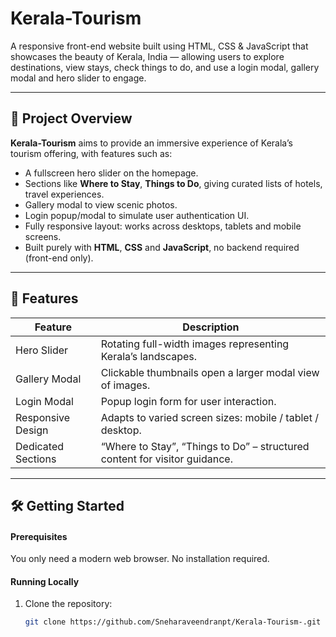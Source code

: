 # Kerala-Tourism

A responsive front-end website built using HTML, CSS & JavaScript that showcases the beauty of Kerala, India — allowing users to explore destinations, view stays, check things to do, and use a login modal, gallery modal and hero slider to engage.

---

## 🚀 Project Overview

**Kerala-Tourism** aims to provide an immersive experience of Kerala’s tourism offering, with features such as:

- A fullscreen hero slider on the homepage.
- Sections like **Where to Stay**, **Things to Do**, giving curated lists of hotels, travel experiences.
- Gallery modal to view scenic photos.
- Login popup/modal to simulate user authentication UI.
- Fully responsive layout: works across desktops, tablets and mobile screens.
- Built purely with **HTML**, **CSS** and **JavaScript**, no backend required (front-end only).

---

## 🧱 Features

| Feature | Description |
|---------|-------------|
| Hero Slider | Rotating full-width images representing Kerala’s landscapes. |
| Gallery Modal | Clickable thumbnails open a larger modal view of images. |
| Login Modal | Popup login form for user interaction. |
| Responsive Design | Adapts to varied screen sizes: mobile / tablet / desktop. |
| Dedicated Sections | “Where to Stay”, “Things to Do” – structured content for visitor guidance. |

---

## 🛠️ Getting Started

#### Prerequisites  
You only need a modern web browser. No installation required.  

#### Running Locally  
1. Clone the repository:
   ```bash
   git clone https://github.com/Sneharaveendranpt/Kerala-Tourism-.git
